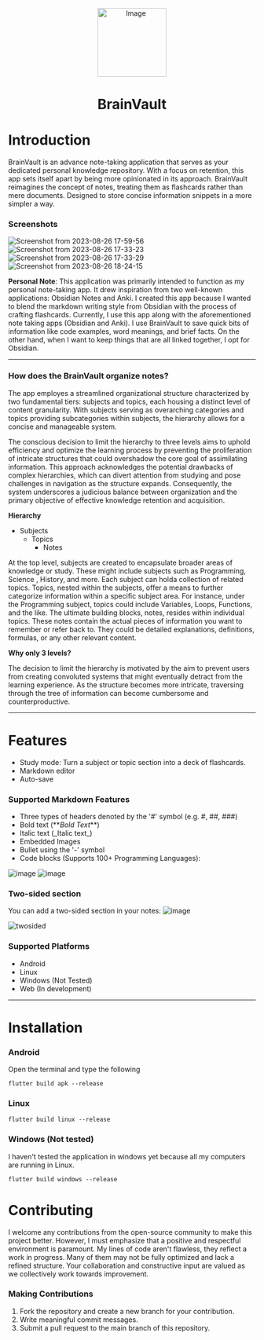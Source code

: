 <div align="center">
  <img src="https://github.com/JohnEsleyer/BrainVault/assets/66754038/46ce5349-ba5c-4617-91c7-1671c0b67aff" alt="Image" width="140"/>
</div>

<p align="center">
<h1 align="center">BrainVault</h1>
</p>

#  Introduction
BrainVault is an advance note-taking application that serves as your dedicated personal knowledge repository. With a focus on retention, this app sets itself apart by being more opinionated in its approach. BrainVault reimagines the concept of notes, treating them as flashcards rather than mere documents. Designed to store concise information snippets in a more simpler a way.

### Screenshots

![Screenshot from 2023-08-26 17-59-56](https://github.com/JohnEsleyer/BrainVault/assets/66754038/9343fb62-1b0a-4460-bb66-82b50b01f3c3)
![Screenshot from 2023-08-26 17-33-23](https://github.com/JohnEsleyer/BrainVault/assets/66754038/a3d184f7-be47-428c-b343-619722cfe346)![Screenshot from 2023-08-26 17-33-29](https://github.com/JohnEsleyer/BrainVault/assets/66754038/64d8a4ec-eba8-432f-8f40-1e51c641ca8e)
![Screenshot from 2023-08-26 18-24-15](https://github.com/JohnEsleyer/BrainVault/assets/66754038/ffba4154-247b-48b7-9c83-9484b1d7be8e)


**Personal Note**: This application was primarily intended to function as my personal note-taking app. It drew inspiration from two well-known applications: Obsidian Notes and Anki. I created this app because I wanted to blend the markdown writing style from Obsidian with the process of crafting flashcards. Currently, I use this app along with the aforementioned note taking apps (Obsidian and Anki). I use BrainVault to save quick bits of information like code examples, word meanings, and brief facts. On the other hand, when I want to keep things that are all linked together, I opt for Obsidian.

---
### How does the BrainVault organize notes?
The app employes a streamlined organizational structure characterized by two fundamental tiers: subjects and topics, each housing a distinct level of content granularity. With subjects serving as overarching categories and topics providing subcategories within subjects, the hierarchy allows for a concise and manageable system. 

The conscious decision to limit the hierarchy to three levels aims to uphold efficiency and optimize the learning process by preventing the proliferation of intricate structures that could overshadow the core goal of assimilating information. This approach acknowledges the potential drawbacks of complex hierarchies, which can divert attention from studying and pose challenges in navigation as the structure expands. Consequently, the system underscores a judicious balance between organization and the primary objective of effective knowledge retention and acquisition.

**Hierarchy**
- Subjects
  - Topics
    - Notes

At the top level, subjects are created to encapsulate broader areas of knowledge or study. These might include subjects such as Programming, Science , History, and more. Each subject can holda  collection of related topics.
Topics, nested within the subjects, offer a means to further categorize information within a specific subject area. For instance, under the Programming subject, topics could include Variables, Loops, Functions, and the like.
The ultimate building blocks, notes, resides within individual topics. These notes contain the actual pieces of information you want to remember or refer back to. They could be detailed explanations, definitions, formulas, or any other relevant content.

**Why only 3 levels?**

The decision to limit the hierarchy is motivated by the aim to prevent users from creating convoluted systems that might eventually detract from the learning experience. As the structure becomes more intricate, traversing through the tree of information can become cumbersome and counterproductive.

---
# Features
- Study mode: Turn a subject or topic section into a deck of flashcards.
- Markdown editor
- Auto-save

 ### Supported Markdown Features
- Three types of headers denoted by the '#' symbol (e.g. #, ##, ###)
- Bold text (\*\**Bold Text***)
- Italic text (\_Italic text_)
- Embedded Images
- Bullet using the '-' symbol
- Code blocks (Supports 100+ Programming Languages):

![image](https://github.com/JohnEsleyer/BrainVault/assets/66754038/f85e6dae-5a22-402d-93a7-0758514f04f5)
![image](https://github.com/JohnEsleyer/BrainVault/assets/66754038/cf273f76-8697-464f-8be5-d1d8e309753f)

### Two-sided section
You can add a two-sided section in your notes:
![image](https://github.com/JohnEsleyer/BrainVault/assets/66754038/c7113ec1-949f-41e3-b230-38d8225d5e78)

![twosided](https://github.com/JohnEsleyer/BrainVault/assets/66754038/2510b10b-d3c1-4055-9b1b-2e89ec6f9e8e)

### Supported Platforms
- Android
- Linux
- Windows (Not Tested)
- Web (In development)

---
# Installation
### Android
Open the terminal and type the following
```
flutter build apk --release
```
### Linux
```
flutter build linux --release
```
### Windows (Not tested)
I haven't tested the application in windows yet because all my computers are running in Linux.
```
flutter build windows --release
```

# Contributing
I welcome any contributions from the open-source community to make this project better. However, I must emphasize that a positive and respectful environment is paramount.  My lines of code aren't flawless, they reflect a work in progress. Many of them may not be fully optimized and lack a refined structure. Your collaboration and constructive input are valued as we collectively work towards improvement.

### Making Contributions
1. Fork the repository and create a new branch for your contribution.
2. Write meaningful commit messages.
3. Submit a pull request to the main branch of this repository.

